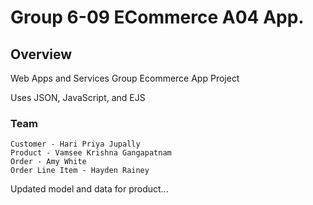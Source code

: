 # Group 6-09 ECommerce A04 App.

## Overview
Web Apps and Services Group Ecommerce App Project

Uses JSON, JavaScript, and EJS


### Team
```
Customer - Hari Priya Jupally
Product - Vamsee Krishna Gangapatnam
Order - Amy White
Order Line Item - Hayden Rainey
```


Updated model and data for product...
